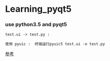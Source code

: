 # Learning_pyqt5
### use python3.5  and  pyqt5

`test.ui -> test.py :`
```
使用 pyuic :  终端运行pyuic5 test.ui -o test.py
```
[参考](http://blog.csdn.net/a359680405/article/list/3)  

